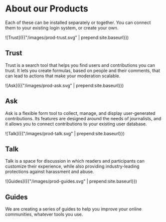 
# About our Products

Each of these can be installed separately or together. You can connect them to your existing login system, or create your own.

![Trust]({{"/images/prod-trust.svg" | prepend:site.baseurl}})

## Trust

Trust is a search tool that helps you find users and contributions you can trust. It lets you create formulas, based on people and their comments, that can lead to actions that make your moderation scalable.

![Ask]({{"/images/prod-ask.svg" | prepend:site.baseurl}})

## Ask

Ask is a flexible form tool to collect, manage, and display user-generated contributions. Its features are designed around the needs of journalists, and it allows you to connect contributions to your existing user database.

![Talk]({{"/images/prod-talk.svg" | prepend:site.baseurl}})

## Talk

Talk is a space for discussion in which readers and participants can customize their experience, while also providing industry-leading protections against harassment and abuse.

![Guides]({{"/images/prod-guides.svg" | prepend:site.baseurl}})

## Guides

We are creating a series of guides to help you improve your online communities, whatever tools you use. 
